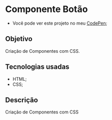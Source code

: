 # Componente Botão

* Você pode ver este projeto no meu [CodePen](https://codepen.io/lizvidotti91/pen/NWryVeE); 

## Objetivo

Criação de Componentes com CSS.

## Tecnologias usadas

* HTML; 
* CSS; 

## Descrição

Criação de Componentes com CSS
